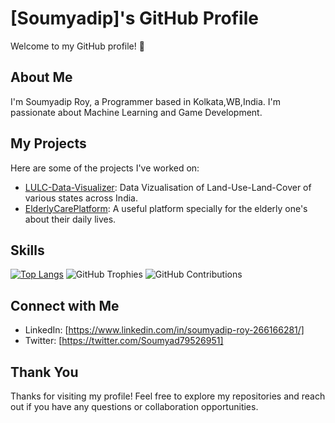 # [Soumyadip]'s GitHub Profile

Welcome to my GitHub profile! 👋

## About Me

I'm Soumyadip Roy, a Programmer based in Kolkata,WB,India. I'm passionate about Machine Learning and Game Development.

## My Projects

Here are some of the projects I've worked on:

- [LULC-Data-Visualizer](https://github.com/SoumyadipRoy16/LULC-Data-Visualizer): Data Vizualisation of Land-Use-Land-Cover of various states across India.
- [ElderlyCarePlatform](https://github.com/SoumyadipRoy16/ElderlyCarePlatform): A useful platform specially for the elderly one's about their daily lives.
  
## Skills

[![Top Langs](https://github-readme-stats.vercel.app/api/top-langs/?username=SoumyadipRoy16&layout=compact)](https://github.com/SoumyadipRoy16)
![GitHub Trophies](https://github-profile-trophy.vercel.app/?username=SoumyadipRoy16)
![GitHub Contributions](https://github-readme-streak-stats.herokuapp.com/?user=SoumyadipRoy16)


## Connect with Me

- LinkedIn: [https://www.linkedin.com/in/soumyadip-roy-266166281/]
- Twitter: [https://twitter.com/Soumyad79526951]

## Thank You

Thanks for visiting my profile! Feel free to explore my repositories and reach out if you have any questions or collaboration opportunities.

